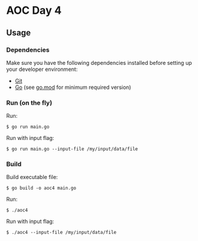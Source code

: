 # AOC Day 4

## Usage

### Dependencies

Make sure you have the following dependencies installed before setting up your developer environment:

- [Git](https://git-scm.com/)
- [Go](https://golang.org/dl/) (see [go.mod](go.mod#L3) for minimum required version)

### Run (on the fly)

Run:
```console
$ go run main.go
```

Run with input flag:
```console
$ go run main.go --input-file /my/input/data/file
```

### Build

Build executable file:
```console
$ go build -o aoc4 main.go
```

Run:
```console
$ ./aoc4
```

Run with input flag:
```console
$ ./aoc4 --input-file /my/input/data/file
```
